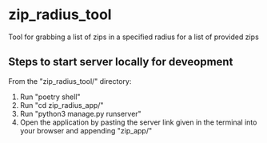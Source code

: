 # zip_radius_tool
Tool for grabbing a list of zips in a specified radius for a list of provided zips

## Steps to start server locally for deveopment
From the "zip_radius_tool/" directory:
1) Run "poetry shell"
2) Run "cd zip_radius_app/"
3) Run "python3 manage.py runserver"
4) Open the application by pasting the server link given in the terminal into your browser and appending "zip_app/"
